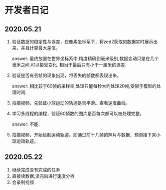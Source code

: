 # 开发者日记

## 2020.05.21

1. 验证数据的稳定性与误差，在像素坐标系下，将zed2获取的数据实时展示出来，并且计算最大差值。

   answer: 最终放置在世界坐标系中,精度精确到毫米级别,数据变动只是在几个毫米之间,可以接受变化. 相当于最后只有小于一厘米的误差.

2. 验证是否有丢帧的现象出现，将丢失的帧数都表现出来。

   answer: 相比较于60帧的采样率,处理只能每秒大约处理20帧,受限于模型的处理时间.

3. 拍摄视频，先验证小球运动的轨迹是否平滑。查看速度曲线。

4. 学习多线程的编程，验证60帧数的图片是否每次都可以被处理完整。

   answer: 不能.

5. 拍摄视频，开始绘制运动轨迹。即通过前十几帧的照片与数据，预测接下来小球运动轨迹。

## 2020.05.22

1. 继续完成没有完成的任务
2. 直接读数据,读完后进行速度分析
3. 会录制视频